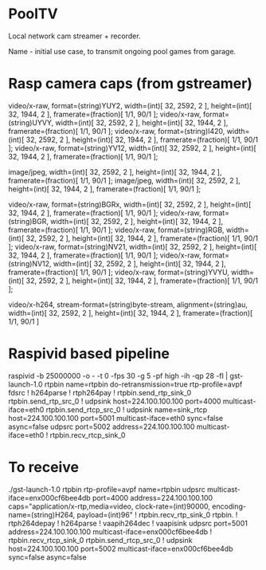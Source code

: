 # PoolTV

Local network cam streamer + recorder.

Name - initial use case, to transmit ongoing pool games from garage.


# Rasp camera caps (from gstreamer)

video/x-raw, format=(string)YUY2, width=(int)[ 32, 2592, 2 ], height=(int)[ 32, 1944, 2 ], framerate=(fraction)[ 1/1, 90/1 ];
video/x-raw, format=(string)UYVY, width=(int)[ 32, 2592, 2 ], height=(int)[ 32, 1944, 2 ], framerate=(fraction)[ 1/1, 90/1 ];
video/x-raw, format=(string)I420, width=(int)[ 32, 2592, 2 ], height=(int)[ 32, 1944, 2 ], framerate=(fraction)[ 1/1, 90/1 ];
video/x-raw, format=(string)YV12, width=(int)[ 32, 2592, 2 ], height=(int)[ 32, 1944, 2 ], framerate=(fraction)[ 1/1, 90/1 ];

image/jpeg, width=(int)[ 32, 2592, 2 ], height=(int)[ 32, 1944, 2 ], framerate=(fraction)[ 1/1, 90/1 ];
image/jpeg, width=(int)[ 32, 2592, 2 ], height=(int)[ 32, 1944, 2 ], framerate=(fraction)[ 1/1, 90/1 ];

video/x-raw, format=(string)BGRx, width=(int)[ 32, 2592, 2 ], height=(int)[ 32, 1944, 2 ], framerate=(fraction)[ 1/1, 90/1 ];
video/x-raw, format=(string)BGR, width=(int)[ 32, 2592, 2 ], height=(int)[ 32, 1944, 2 ], framerate=(fraction)[ 1/1, 90/1 ];
video/x-raw, format=(string)RGB, width=(int)[ 32, 2592, 2 ], height=(int)[ 32, 1944, 2 ], framerate=(fraction)[ 1/1, 90/1 ];
video/x-raw, format=(string)NV21, width=(int)[ 32, 2592, 2 ], height=(int)[ 32, 1944, 2 ], framerate=(fraction)[ 1/1, 90/1 ];
video/x-raw, format=(string)NV12, width=(int)[ 32, 2592, 2 ], height=(int)[ 32, 1944, 2 ], framerate=(fraction)[ 1/1, 90/1 ];
video/x-raw, format=(string)YVYU, width=(int)[ 32, 2592, 2 ], height=(int)[ 32, 1944, 2 ], framerate=(fraction)[ 1/1, 90/1 ];

video/x-h264, stream-format=(string)byte-stream, alignment=(string)au, width=(int)[ 32, 2592, 2 ], height=(int)[ 32, 1944, 2 ], framerate=(fraction)[ 1/1, 90/1 ]

# Raspivid based pipeline

raspivid -b 25000000 -o - -t 0 -fps 30 -g 5 -pf high -ih -qp 28 -fl | gst-launch-1.0 rtpbin name=rtpbin do-retransmission=true rtp-profile=avpf fdsrc ! h264parse ! rtph264pay ! rtpbin.send_rtp_sink_0 rtpbin.send_rtp_src_0 ! udpsink host=224.100.100.100 port=4000 multicast-iface=eth0 rtpbin.send_rtcp_src_0 ! udpsink name=sink_rtcp host=224.100.100.100 port=5001 multicast-iface=eth0 sync=false async=false udpsrc port=5002 address=224.100.100.100 multicast-iface=eth0 ! rtpbin.recv_rtcp_sink_0

# To receive

./gst-launch-1.0 rtpbin rtp-profile=avpf name=rtpbin udpsrc multicast-iface=enx000cf6bee4db port=4000 address=224.100.100.100 caps="application/x-rtp,media=video, clock-rate=(int)90000, encoding-name=(string)H264, payload=(int)96" ! rtpbin.recv_rtp_sink_0 rtpbin. ! rtph264depay ! h264parse ! vaapih264dec ! vaapisink udpsrc port=5001 address=224.100.100.100 multicast-iface=enx000cf6bee4db ! rtpbin.recv_rtcp_sink_0 rtpbin.send_rtcp_src_0 ! udpsink host=224.100.100.100 port=5002 multicast-iface=enx000cf6bee4db sync=false async=false
